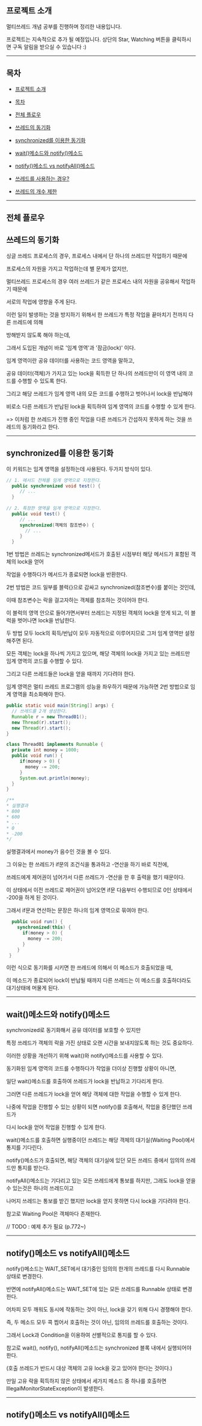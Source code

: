 **프로젝트 소개**
-------

멀티쓰레드 개념 공부를 진행하며 정리한 내용입니다.

프로젝트는 지속적으로 추가 될 예정입니다. 상단의 Star, Watching 버튼을 클릭하시면 구독 알림을 받으실 수 있습니다 :)


----------


**목차**
--

 - [프로젝트 소개](#프로젝트-소개)
 - [목차](#목차)
 - [전체 플로우](#전체-플로우)
  - [쓰레드의 동기화](#쓰레드의-동기화)
   - [synchronized를 이용한 동기화](#synchronized를-이용한-동기화)
   - [wait()메소드와 notify()메소드](#wait()메소드와-notify()메소드)
   - [notify()메소드 vs notifyAll()메소드](#notify()메소드-vs-notifyAll()메소드)
   
  
   - [쓰레드를 사용하는 경우?](#쓰레드를-사용하는-경우?)
   - [쓰레드의 개수 제한](#쓰레드의-개수-제한)
   
   
----------

**전체 플로우**
----------

**쓰레드의 동기화**
------

싱글 쓰레드 프로세스의 경우, 프로세스 내에서 단 하나의 쓰레드만 작업하기 때문에 

프로세스의 자원을 가지고 작업하는데 별 문제가 없지만,

멀티쓰레드 프로세스의 경우 여러 쓰레드가 같은 프로세스 내의 자원을 공유해서 작업하기 때문에

서로의 작업에 영향을 주게 된다.

이런 일이 발생하는 것을 방지하기 위해서 한 쓰레드가 특정 작업을 끝마치기 전까지 다른 쓰레드에 의해

방해받지 않도록 해야 하는데,

그래서 도입된 개념이 바로 '임계 영역'과 '잠금(lock)' 이다.

임계 영역이란 공유 데이터를 사용하는 코드 영역을 말하고,

공유 데이터(객체)가 가지고 있는 lock을 획득한 단 하나의 쓰레드만이 이 영역 내의 코드를 수행할 수 있도록 한다.

그리고 해당 쓰레드가 임계 영역 내의 모든 코드를 수행하고 벗어나서 lock을 반납해야

비로소 다른 쓰레드가 반납된 lock을 획득하여 임계 영역의 코드를 수행할 수 있게 한다.


=> 이처럼 한 쓰레드가 진행 중인 작업을 다른 쓰레드가 간섭하지 못하게 하는 것을 쓰레드의 동기화라고 한다.


----------

**synchronized를 이용한 동기화**
------

이 키워드는 임계 영역을 설정하는데 사용된다. 두가지 방식이 있다.

```java
// 1. 메서드 전체를 임계 영역으로 지정한다.
  public synchronized void test() {
     // ...
  }
  
// 2. 특정한 영역을 임계 영역으로 지정한다.
  public void test() {
     // ...
     synchronized(객체의 참조변수) {
       // ...
     }
  }
```

1번 방법은 쓰레드는 synchronized메서드가 호출된 시점부터 해당 메서드가 포함된 객체의 lock을 얻어 

작업을 수행하다가 메서드가 종료되면 lock을 반환한다.

2번 방법은 코드 일부를 블럭{}으로 감싸고 synchronized(참조변수)를 붙이는 것인데, 

이때 참조변수는 락을 걸고자하는 객체를 참조하는 것이어야 한다. 

이 블럭의 영역 안으로 들어가면서부터 쓰레드는 지정된 객체의 lock을 얻게 되고, 이 블럭을 벗어나면 lock을 반납한다.

두 방법 모두 lock의 획득/반납이 모두 자동적으로 이루어지므로 그저 임계 영역만 설정해주면 된다.

모든 객체는 lock을 하나씩 가지고 있으며, 해당 객체의 lock을 가지고 있는 쓰레드만 임계 영역의 코드를 수행할 수 있다.

그리고 다른 쓰레드들은 lock을 얻을 때까지 기다려야 한다.


임계 영역은 멀티 쓰레드 프로그램의 성능을 좌우하기 때문에 가능하면 2번 방법으로 임계 영역을 최소화해야 한다.

```java
public static void main(String[] args) {
  // 쓰레드를 2개 생성한다.
  Runnable r = new Thread01();
  new Thread(r).start();
  new Thread(r).start();
}

class Thread01 implements Runnable {
  private int money = 1000;
  public void run() {
     if(money > 0) {
       money -= 200;
     }
     System.out.println(money);
  }
}

/**
* 실행결과
* 800
* 600
* ...
* 0
* -200
*/
```
실행결과에서 money가 음수인 것을 볼 수 있다.

그 이유는 한 쓰레드가 if문의 조건식을 통과하고 -연산을 하기 바로 직전에, 

쓰레드에게 제어권이 넘어가서 다른 쓰레드가 -연산을 한 후 출력을 했기 때문이다.

이 상태에서 이전 쓰레드로 제어권이 넘어오면 if문 다음부터 수행되므로 0인 상태에서 -200을 하게 된 것이다.

그래서 if문과 연산하는 문장은 하나의 임계 영역으로 묶여야 한다.

```java
  public void run() {
    synchronized(this) {
      if(money > 0) {
        money -= 200;
      }
    }
 }
```

이런 식으로 동기화를 시키면 한 쓰레드에 의해서 이 메소드가 호출되었을 때,

이 메소드가 종료되어 lock이 반납될 때까지 다른 쓰레드는 이 메소드를 호출하더라도 대기상태에 머물게 된다.


----------

**wait()메소드와 notify()메소드**
------
synchronized로 동기화해서 공유 데이터를 보호할 수 있지만 

특정 쓰레드가 객체의 락을 가진 상태로 오랜 시간을 보내지않도록 하는 것도 중요하다.

이러한 상황을 개선하기 위해 wait()와 notify()메소드를 사용할 수 있다.

동기화된 임계 영역의 코드를 수행하다가 작업을 더이상 진행할 상황이 아니면, 

일단 wait()메소드를 호출하여 쓰레드가 lock을 반납하고 기다리게 한다.

그러면 다른 쓰레드가 lock을 얻어 해당 객체에 대한 작업을 수행할 수 있게 한다.

나중에 작업을 진행할 수 있는 상황이 되면 notify()를 호출해서, 작업을 중단했던 쓰레드가

다시 lock을 얻어 작업을 진행할 수 있게 한다.


wait()메소드를 호출하면 실행중이던 쓰레드는 해당 객체의 대기실(Waiting Pool)에서 통지를 기다린다.

notify()메소드가 호출되면, 해당 객체의 대기실에 있던 모든 쓰레드 중에서 임의의 쓰레드만 통지를 받는다.

notifyAll()메소드는 기다리고 있는 모든 쓰레드에게 통보를 하지만, 그래도 lock을 얻을 수 있는것은 하나의 쓰레드이고

나머지 쓰레드는 통보를 받긴 했지만 lock을 얻지 못하면 다시 lock을 기다려야 한다.

참고로 Waiting Pool은 객체마다 존재한다. 

// TODO : 예제 추가 필요 (p.772~)

----------

**notify()메소드 vs notifyAll()메소드**
------
notify()메소드는 WAIT_SET에서 대기중인 임의의 한개의 쓰레드를 다시 Runnable 상태로 변경한다. 

반면에 notifyAll()메소드는 WAIT_SET에 있는 모든 쓰레드를 Runnable 상태로 변경한다.

어차피 모두 깨워도 동시에 작동하는 것이 아닌, lock을 갖기 위해 다시 경쟁해야 한다. 

즉, 두 메소드 모두 콕 찝어서 호출하는 것이 아닌, 임의의 쓰레드를 호출하는 것이다.

그래서 Lock과 Condition을 이용하여 선별적으로 통지를 할 수 있다. 

참고로 wait(), notify(), notifyAll()메소드는 synchronized 블록 내에서 실행되어야 한다.

(호출 쓰레드가 반드시 대상 객체의 고유 lock을 갖고 있어야 한다는 것이다.)

만일 고유 락을 획득하지 않은 상태에서 세가지 메소드 중 하나를 호출하면 IllegalMonitorStateException이 발생한다.



----------

**notify()메소드 vs notifyAll()메소드**
------













































